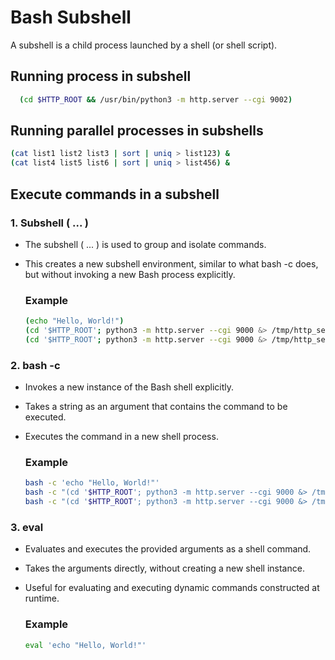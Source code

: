 # Bash Subshell

A subshell is a child process launched by a shell (or shell script).

## Running process in subshell

```bash
  (cd $HTTP_ROOT && /usr/bin/python3 -m http.server --cgi 9002)
```

## Running parallel processes in subshells

```bash
(cat list1 list2 list3 | sort | uniq > list123) &
(cat list4 list5 list6 | sort | uniq > list456) &
```

## Execute commands in a subshell

### 1. Subshell ( ... )

- The subshell ( ... ) is used to group and isolate commands.
- This creates a new subshell environment, similar to what bash -c does, but without invoking a new Bash process explicitly.

  ### Example

  ```bash
  (echo "Hello, World!")
  (cd '$HTTP_ROOT'; python3 -m http.server --cgi 9000 &> /tmp/http_server.log)   # This will return exit_val to the parent shell
  (cd '$HTTP_ROOT'; python3 -m http.server --cgi 9000 &> /tmp/http_server.log &) # This is always return 0   to the parent shell
  ```

### 2. bash -c

- Invokes a new instance of the Bash shell explicitly.
- Takes a string as an argument that contains the command to be executed.
- Executes the command in a new shell process.

  ### Example

  ```bash
  bash -c 'echo "Hello, World!"'
  bash -c "(cd '$HTTP_ROOT'; python3 -m http.server --cgi 9000 &> /tmp/http_server.log)"   # This will return exit_val to the parent shell
  bash -c "(cd '$HTTP_ROOT'; python3 -m http.server --cgi 9000 &> /tmp/http_server.log &)" # This is always return 0   to the parent shell
  ```

### 3. eval

- Evaluates and executes the provided arguments as a shell command.
- Takes the arguments directly, without creating a new shell instance.
- Useful for evaluating and executing dynamic commands constructed at runtime.

  ### Example
  
  ```bash
  eval 'echo "Hello, World!"'
  ```
